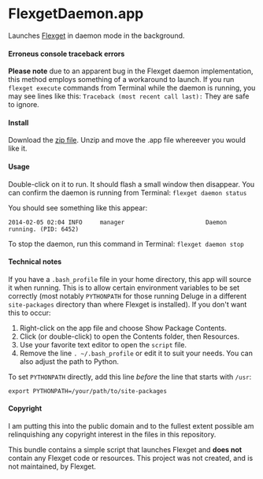 FlexgetDaemon.app
=============

Launches [Flexget](http://flexget.com) in daemon mode in the background.

#### Erroneus console traceback errors ####
**Please note** due to an apparent bug in the Flexget daemon implementation, this method employs something of a workaround to launch. If you run ```flexget execute``` commands from Terminal while the daemon is running, you may see lines like this: ```Traceback (most recent call last):``` They are safe to ignore.

#### Install ####

Download the [zip file](https://github.com/tubedogg/FlexgetDaemon/archive/master.zip). Unzip and move the .app file whereever you would like it.

#### Usage ####
Double-click on it to run. It should flash a small window then disappear. You can confirm the daemon is running from Terminal:
```flexget daemon status```

You should see something like this appear:
```
2014-02-05 02:04 INFO     manager                       Daemon running. (PID: 6452)
```

To stop the daemon, run this command in Terminal:
```flexget daemon stop```

#### Technical notes ####

If you have a ```.bash_profile``` file in your home directory, this app will source it when running. This is to allow certain environment variables to be set correctly (most notably ```PYTHONPATH``` for those running Deluge in a different ```site-packages``` directory than where Flexget is installed). If you don't want this to occur:

1. Right-click on the app file and choose Show Package Contents.
2. Click (or double-click) to open the Contents folder, then Resources.
3. Use your favorite text editor to open the ```script``` file.
4. Remove the line ```. ~/.bash_profile``` or edit it to suit your needs. You can also adjust the path to Python.

To set ```PYTHONPATH``` directly, add this line *before* the line that starts with ```/usr```:
```
export PYTHONPATH=/your/path/to/site-packages
```

#### Copyright ####

I am putting this into the public domain and to the fullest extent possible am relinquishing any copyright interest in the files in this repository.

This bundle contains a simple script that launches Flexget and **does not** contain any Flexget code or resources. This project was not created, and is not maintained, by Flexget.

